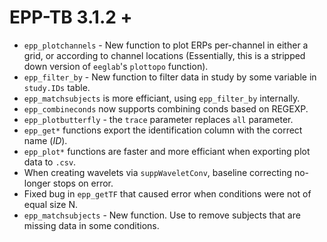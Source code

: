 # EPP-TB 3.1.2 +

* `epp_plotchannels` - New function to plot ERPs per-channel in either a grid, or according to channel locations (Essentially, this is a stripped down version of `eeglab`'s `plottopo` function).
* `epp_filter_by` - New function to filter data in study by some variable in `study.IDs` table.
* `epp_matchsubjects` is more efficiant, using `epp_filter_by` internally.  
* `epp_combineconds` now supports combining conds based on REGEXP.
* `epp_plotbutterfly` - the `trace` parameter replaces `all` parameter.
* `epp_get*` functions export the identification column with the correct name (*ID*).
* `epp_plot*` functions are faster and more efficiant when exporting plot data to `.csv`.
* When creating wavelets via `suppWaveletConv`, baseline correcting no-longer stops on error.
* Fixed bug in `epp_getTF` that caused error when conditions were not of equal size N.
* `epp_matchsubjects` - New function. Use to remove subjects that are missing data in some conditions.
